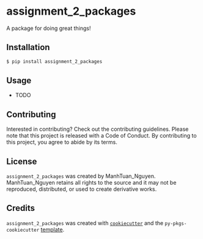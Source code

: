 # assignment_2_packages

A package for doing great things!

## Installation

```bash
$ pip install assignment_2_packages
```

## Usage

- TODO

## Contributing

Interested in contributing? Check out the contributing guidelines. Please note that this project is released with a Code of Conduct. By contributing to this project, you agree to abide by its terms.

## License

`assignment_2_packages` was created by ManhTuan_Nguyen. ManhTuan_Nguyen retains all rights to the source and it may not be reproduced, distributed, or used to create derivative works.

## Credits

`assignment_2_packages` was created with [`cookiecutter`](https://cookiecutter.readthedocs.io/en/latest/) and the `py-pkgs-cookiecutter` [template](https://github.com/py-pkgs/py-pkgs-cookiecutter).
